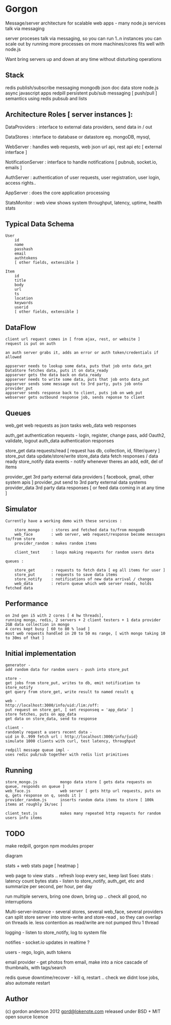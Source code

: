 Gorgon
======

Message/server architecture for scalable web apps - many node.js services talk via messaging

server proceses talk via messaging, so you can run 1..n instances
you can scale out by running more processes on more machines/cores
fits well with node.js

Want bring servers up and down at any time without disturbing operations


Stack
-----

redis           publish/subscribe messaging
mongodb         json doc data store
node.js         async javascript apps
redpill         persistent pub/sub messaging [ push/pull ] semantics using redis pubsub and lists


Architecture Roles [ server instances ]:
-----

DataProviders       : interface to external data providers, send data in / out

DataStores          : interface to database or datastore eg. mongoDB, mysql, 

WebServer           : handles web requests, web json url api, rest api etc [ external interface ]

NotificationServer  : interface to handle notifications [ pubnub, socket.io, emails ]

AuthServer          : authentication of user requests, user registration, user login, access rights..

AppServer           : does the core application processing

StatsMonitor        : web view shows system throughput, latency, uptime, health stats


Typical Data Schema
-----

    User
        id
        name
        passhash
        email
        authtokens
        [ other fields, extensible ]

    Item
        id
        title
        body
        url
        ts  
        location
        keywords
        userid
        [ other fields, extensible ]


DataFlow
-----

    client url request comes in [ from ajax, rest, or website ]
    request is put on auth
    
    an auth server grabs it, adds an error or auth token/credentials if allowed
    
    appserver needs to lookup some data, puts that job onto data_get 
    DataStore fetches data, puts it on data_ready
    appserver gets the data back on data_ready
    appserver needs to write some data, puts that job onto data_put 
    appserver sends some message out to 3rd party, puts job onto provider_put
    appserver sends response back to client, puts job on web_put
    webserver gets outbound response job, sends reponse to client


Queues
-----

web_get         web requests as json tasks
web_data        web responses

auth_get        authentication requests - login, register, change pass, add Oauth2, validate, logout
auth_data       authentication responses

store_get       data requests/read [ request has db, collection, id, filter/query ]
store_put       data update/store/write
store_data      data fetch responses / data ready
store_notify    data events - notify whenever theres an add, edit, del of items

provider_get    3rd party external data providers [ facebook, gmail, other system apis ]
provider_put    send to 3rd party external data systems 
provider_data   3rd party data responses [ or feed data coming in at any time ]


Simulator
-----

    Currently have a working demo with these services :
    
        store_mongo     : stores and fetched data to/from mongodb
        web_face        : web server, web request/response become messages to/from store
        provider_random : makes random items
        
        client_test     : loops making requests for random users data
        
    queues :
    
        store_get       : requests to fetch data [ eg all items for user ]
        store_put       : requests to save data items
        store_notify    : notifications of new data arrival / changes
        web_data        : return queue which web server reads, holds fetched data
        

Performance
-----

    on 2nd gen i5 with 2 cores [ 4 hw threads], 
    running mongo, redis, 2 servers + 2 client testers + 1 data provider
    2GB data collection in mongo
    4 cores kept busy [ 60 to 80 % load ]
    most web requests handled in 20 to 50 ms range, [ with mongo taking 10 to 30ms of that ]


Initial implementation
-----

    generator - 
    add random data for random users - push into store_put
    
    store - 
    get jobs from store_put, writes to db, emit notification to store_notify
    get query from store_get, write result to named result q
    
    web - 
    http://localhost:3000/info/uid:/lim:/off:
    put request on store_get, [ set responseq = 'app_data' ]
    store fetches, puts on app_data
    get data on store_data, send to response
    
    client - 
    randomly request a users recent data - 
    uid in 0..999 fetch url : http://localhost:3000/info/{uid} 
    simulate 1000 clients with curl, test latency, throughput
    
    redpill message queue impl - 
    uses redic pub/sub together with redis list primitives


Running
-----

    store_mongo.js          mongo data store [ gets data requests on queue, responds on queue ]
    web_face.js             web server [ gets http url requests, puts on q, gets response on q, sends it ]
    provider_random.js      inserts random data items to store [ 100k items at roughly 1k/sec ]
    
    client_test.js          makes many repeated http requests for random users info items


TODO
-----

make redpill, gorgon npm modules proper

diagram

stats + web stats page [ heatmap ]

web page to view stats .. refresh loop every sec, keep last 5sec
stats : latency count bytes
stats - listen to store_notify, auth_get, etc and summarize per second, per hour, per day

run multiple servers, bring one down, bring up .. check all good, no interruptions

Multi-server-instance - several stores, several web_face, several providers
can split store server into store-write and store-read ,
so they can overlap on threads ie. less contention as read/write are not pumped thru 1 thread


logging - listen to store_notify, log to system file

notifies - socket.io updates in realtime ?

users - rego, login, auth tokens

email provider - get photos from email, make into a nice cascade of thumbnails, with tags/search

redis queue downtime/recover - kill q, restart .. check we didnt lose jobs, also automate restart

Author
----

(c) gordon anderson 2012
gord@lokenote.com
released under BSD + MIT open source licence

